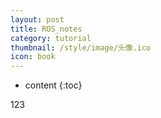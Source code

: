 ```yaml
---
layout: post
title: ROS_notes
category: tutorial
thumbnail: /style/image/头像.ico
icon: book
---
```


* content
{:toc}


123